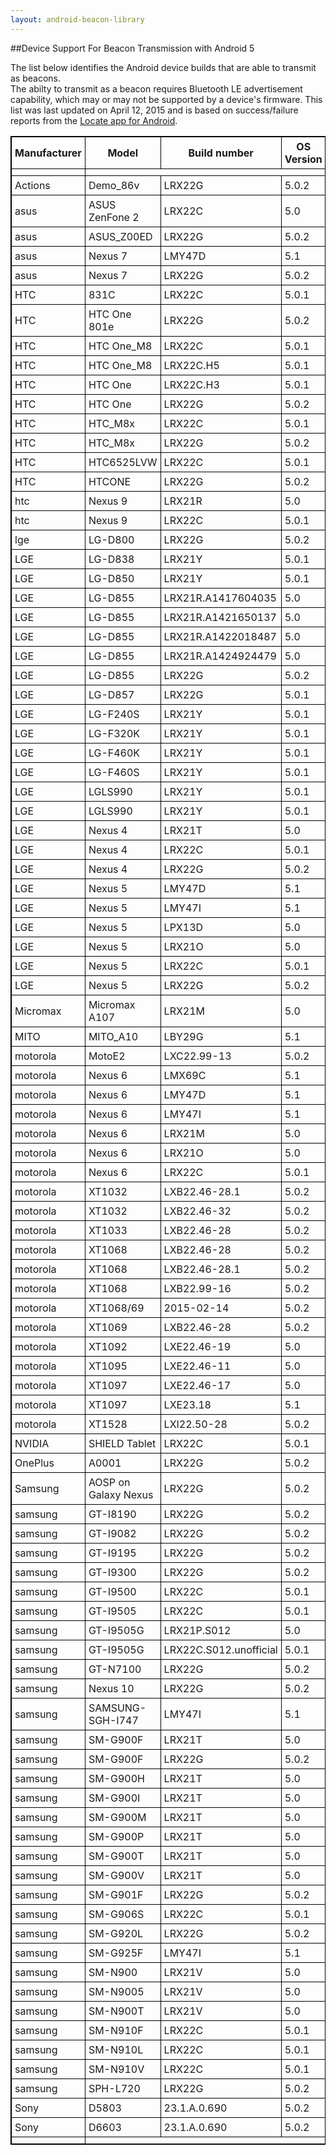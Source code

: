 ```yaml
---
layout: android-beacon-library
---
```



##Device Support For Beacon Transmission with Android 5

The list below identifies the Android device builds that are able to transmit as beacons.  
The abilty to transmit as a beacon requires Bluetooth LE advertisement capability, which may
or may not be supported by a device's firmware.  This list 
was last updated on April 12, 2015 and is based on success/failure reports from the
[Locate app for Android](https://play.google.com/store/apps/details?id=com.radiusnetworks.locate).


<style type="text/css">
  table.rsum {
    border-collapse: collapse;
    border: 1px solid black;
  }
  table.rsum td{
    border: 1px solid black;
    padding: 5px;
  }
  table.rsum th{
    border: 1px solid black;
    padding: 5px;
  }

</style>


<table class="rsum">
<tr><th>Manufacturer</th><th>Model</th><th>Build number</th><th>OS Version</th><th>Supported?</th></tr>
<tr><td></td></tr>
<tr><td>Actions</td><td>Demo_86v</td><td>LRX22G</td><td>5.0.2</td><td>No</td></tr>
<tr><td>asus</td><td>ASUS ZenFone 2</td><td>LRX22C</td><td>5.0</td><td>No</td></tr>
<tr><td>asus</td><td>ASUS_Z00ED</td><td>LRX22G</td><td>5.0.2</td><td>Yes</td></tr>
<tr><td>asus</td><td>Nexus 7</td><td>LMY47D</td><td>5.1</td><td>No</td></tr>
<tr><td>asus</td><td>Nexus 7</td><td>LRX22G</td><td>5.0.2</td><td>No</td></tr>
<tr><td>HTC</td><td>831C</td><td>LRX22C</td><td>5.0.1</td><td>No</td></tr>
<tr><td>HTC</td><td>HTC One 801e</td><td>LRX22G</td><td>5.0.2</td><td>No</td></tr>
<tr><td>HTC</td><td>HTC One_M8</td><td>LRX22C</td><td>5.0.1</td><td>No</td></tr>
<tr><td>HTC</td><td>HTC One_M8</td><td>LRX22C.H5</td><td>5.0.1</td><td>No</td></tr>
<tr><td>HTC</td><td>HTC One</td><td>LRX22C.H3</td><td>5.0.1</td><td>No</td></tr>
<tr><td>HTC</td><td>HTC One</td><td>LRX22G</td><td>5.0.2</td><td>No</td></tr>
<tr><td>HTC</td><td>HTC_M8x</td><td>LRX22C</td><td>5.0.1</td><td>No</td></tr>
<tr><td>HTC</td><td>HTC_M8x</td><td>LRX22G</td><td>5.0.2</td><td>No</td></tr>
<tr><td>HTC</td><td>HTC6525LVW</td><td>LRX22C</td><td>5.0.1</td><td>No</td></tr>
<tr><td>HTC</td><td>HTCONE</td><td>LRX22G</td><td>5.0.2</td><td>No</td></tr>
<tr><td>htc</td><td>Nexus 9</td><td>LRX21R</td><td>5.0</td><td>Yes</td></tr>
<tr><td>htc</td><td>Nexus 9</td><td>LRX22C</td><td>5.0.1</td><td>Yes</td></tr>
<tr><td>lge</td><td>LG-D800</td><td>LRX22G</td><td>5.0.2</td><td>No</td></tr>
<tr><td>LGE</td><td>LG-D838</td><td>LRX21Y</td><td>5.0.1</td><td>No</td></tr>
<tr><td>LGE</td><td>LG-D850</td><td>LRX21Y</td><td>5.0.1</td><td>No</td></tr>
<tr><td>LGE</td><td>LG-D855</td><td>LRX21R.A1417604035</td><td>5.0</td><td>No</td></tr>
<tr><td>LGE</td><td>LG-D855</td><td>LRX21R.A1421650137</td><td>5.0</td><td>No</td></tr>
<tr><td>LGE</td><td>LG-D855</td><td>LRX21R.A1422018487</td><td>5.0</td><td>No</td></tr>
<tr><td>LGE</td><td>LG-D855</td><td>LRX21R.A1424924479</td><td>5.0</td><td>No</td></tr>
<tr><td>LGE</td><td>LG-D855</td><td>LRX22G</td><td>5.0.2</td><td>No</td></tr>
<tr><td>LGE</td><td>LG-D857</td><td>LRX22G</td><td>5.0.1</td><td>Yes</td></tr>
<tr><td>LGE</td><td>LG-F240S</td><td>LRX21Y</td><td>5.0.1</td><td>No</td></tr>
<tr><td>LGE</td><td>LG-F320K</td><td>LRX21Y</td><td>5.0.1</td><td>No</td></tr>
<tr><td>LGE</td><td>LG-F460K</td><td>LRX21Y</td><td>5.0.1</td><td>Yes</td></tr>
<tr><td>LGE</td><td>LG-F460S</td><td>LRX21Y</td><td>5.0.1</td><td>Yes</td></tr>
<tr><td>LGE</td><td>LGLS990</td><td>LRX21Y</td><td>5.0.1</td><td>No</td></tr>
<tr><td>LGE</td><td>LGLS990</td><td>LRX21Y</td><td>5.0.1</td><td>Yes</td></tr>
<tr><td>LGE</td><td>Nexus 4</td><td>LRX21T</td><td>5.0</td><td>No</td></tr>
<tr><td>LGE</td><td>Nexus 4</td><td>LRX22C</td><td>5.0.1</td><td>No</td></tr>
<tr><td>LGE</td><td>Nexus 4</td><td>LRX22G</td><td>5.0.2</td><td>No</td></tr>
<tr><td>LGE</td><td>Nexus 5</td><td>LMY47D</td><td>5.1</td><td>No</td></tr>
<tr><td>LGE</td><td>Nexus 5</td><td>LMY47I</td><td>5.1</td><td>No</td></tr>
<tr><td>LGE</td><td>Nexus 5</td><td>LPX13D</td><td>5.0</td><td>No</td></tr>
<tr><td>LGE</td><td>Nexus 5</td><td>LRX21O</td><td>5.0</td><td>No</td></tr>
<tr><td>LGE</td><td>Nexus 5</td><td>LRX22C</td><td>5.0.1</td><td>No</td></tr>
<tr><td>LGE</td><td>Nexus 5</td><td>LRX22G</td><td>5.0.2</td><td>No</td></tr>
<tr><td>Micromax</td><td>Micromax A107</td><td>LRX21M</td><td>5.0</td><td>Yes</td></tr>
<tr><td>MITO</td><td>MITO_A10</td><td>LBY29G</td><td>5.1</td><td>No</td></tr>
<tr><td>motorola</td><td>MotoE2</td><td>LXC22.99-13</td><td>5.0.2</td><td>Yes</td></tr>
<tr><td>motorola</td><td>Nexus 6</td><td>LMX69C</td><td>5.1</td><td>Yes</td></tr>
<tr><td>motorola</td><td>Nexus 6</td><td>LMY47D</td><td>5.1</td><td>Yes</td></tr>
<tr><td>motorola</td><td>Nexus 6</td><td>LMY47I</td><td>5.1</td><td>Yes</td></tr>
<tr><td>motorola</td><td>Nexus 6</td><td>LRX21M</td><td>5.0</td><td>Yes</td></tr>
<tr><td>motorola</td><td>Nexus 6</td><td>LRX21O</td><td>5.0</td><td>Yes</td></tr>
<tr><td>motorola</td><td>Nexus 6</td><td>LRX22C</td><td>5.0.1</td><td>Yes</td></tr>
<tr><td>motorola</td><td>XT1032</td><td>LXB22.46-28.1</td><td>5.0.2</td><td>Yes</td></tr>
<tr><td>motorola</td><td>XT1032</td><td>LXB22.46-32</td><td>5.0.2</td><td>Yes</td></tr>
<tr><td>motorola</td><td>XT1033</td><td>LXB22.46-28</td><td>5.0.2</td><td>Yes</td></tr>
<tr><td>motorola</td><td>XT1068</td><td>LXB22.46-28</td><td>5.0.2</td><td>Yes</td></tr>
<tr><td>motorola</td><td>XT1068</td><td>LXB22.46-28.1</td><td>5.0.2</td><td>Yes</td></tr>
<tr><td>motorola</td><td>XT1068</td><td>LXB22.99-16</td><td>5.0.2</td><td>Yes</td></tr>
<tr><td>motorola</td><td>XT1068/69</td><td>2015-02-14</td><td>5.0.2</td><td>Yes</td></tr>
<tr><td>motorola</td><td>XT1069</td><td>LXB22.46-28</td><td>5.0.2</td><td>Yes</td></tr>
<tr><td>motorola</td><td>XT1092</td><td>LXE22.46-19</td><td>5.0</td><td>Yes</td></tr>
<tr><td>motorola</td><td>XT1095</td><td>LXE22.46-11</td><td>5.0</td><td>Yes</td></tr>
<tr><td>motorola</td><td>XT1097</td><td>LXE22.46-17</td><td>5.0</td><td>Yes</td></tr>
<tr><td>motorola</td><td>XT1097</td><td>LXE23.18</td><td>5.1</td><td>Yes</td></tr>
<tr><td>motorola</td><td>XT1528</td><td>LXI22.50-28</td><td>5.0.2</td><td>Yes</td></tr>
<tr><td>NVIDIA</td><td>SHIELD Tablet</td><td>LRX22C</td><td>5.0.1</td><td>No</td></tr>
<tr><td>OnePlus</td><td>A0001</td><td>LRX22G</td><td>5.0.2</td><td>No</td></tr>
<tr><td>Samsung</td><td>AOSP on Galaxy Nexus</td><td>LRX22G</td><td>5.0.2</td><td>No</td></tr>
<tr><td>samsung</td><td>GT-I8190</td><td>LRX22G</td><td>5.0.2</td><td>No</td></tr>
<tr><td>samsung</td><td>GT-I9082</td><td>LRX22G</td><td>5.0.2</td><td>No</td></tr>
<tr><td>samsung</td><td>GT-I9195</td><td>LRX22G</td><td>5.0.2</td><td>No</td></tr>
<tr><td>samsung</td><td>GT-I9300</td><td>LRX22G</td><td>5.0.2</td><td>No</td></tr>
<tr><td>samsung</td><td>GT-I9500</td><td>LRX22C</td><td>5.0.1</td><td>No</td></tr>
<tr><td>samsung</td><td>GT-I9505</td><td>LRX22C</td><td>5.0.1</td><td>No</td></tr>
<tr><td>samsung</td><td>GT-I9505G</td><td>LRX21P.S012</td><td>5.0</td><td>No</td></tr>
<tr><td>samsung</td><td>GT-I9505G</td><td>LRX22C.S012.unofficial</td><td>5.0.1</td><td>No</td></tr>
<tr><td>samsung</td><td>GT-N7100</td><td>LRX22G</td><td>5.0.2</td><td>No</td></tr>
<tr><td>samsung</td><td>Nexus 10</td><td>LRX22G</td><td>5.0.2</td><td>No</td></tr>
<tr><td>samsung</td><td>SAMSUNG-SGH-I747</td><td>LMY47I</td><td>5.1</td><td>No</td></tr>
<tr><td>samsung</td><td>SM-G900F</td><td>LRX21T</td><td>5.0</td><td>Yes</td></tr>
<tr><td>samsung</td><td>SM-G900F</td><td>LRX22G</td><td>5.0.2</td><td>No</td></tr>
<tr><td>samsung</td><td>SM-G900H</td><td>LRX21T</td><td>5.0</td><td>Yes</td></tr>
<tr><td>samsung</td><td>SM-G900I</td><td>LRX21T</td><td>5.0</td><td>Yes</td></tr>
<tr><td>samsung</td><td>SM-G900M</td><td>LRX21T</td><td>5.0</td><td>Yes</td></tr>
<tr><td>samsung</td><td>SM-G900P</td><td>LRX21T</td><td>5.0</td><td>Yes</td></tr>
<tr><td>samsung</td><td>SM-G900T</td><td>LRX21T</td><td>5.0</td><td>Yes</td></tr>
<tr><td>samsung</td><td>SM-G900V</td><td>LRX21T</td><td>5.0</td><td>Yes</td></tr>
<tr><td>samsung</td><td>SM-G901F</td><td>LRX22G</td><td>5.0.2</td><td>No</td></tr>
<tr><td>samsung</td><td>SM-G906S</td><td>LRX22C</td><td>5.0.1</td><td>No</td></tr>
<tr><td>samsung</td><td>SM-G920L</td><td>LRX22G</td><td>5.0.2</td><td>Yes</td></tr>
<tr><td>samsung</td><td>SM-G925F</td><td>LMY47I</td><td>5.1</td><td>Yes</td></tr>
<tr><td>samsung</td><td>SM-N900</td><td>LRX21V</td><td>5.0</td><td>No</td></tr>
<tr><td>samsung</td><td>SM-N9005</td><td>LRX21V</td><td>5.0</td><td>No</td></tr>
<tr><td>samsung</td><td>SM-N900T</td><td>LRX21V</td><td>5.0</td><td>No</td></tr>
<tr><td>samsung</td><td>SM-N910F</td><td>LRX22C</td><td>5.0.1</td><td>Yes</td></tr>
<tr><td>samsung</td><td>SM-N910L</td><td>LRX22C</td><td>5.0.1</td><td>Yes</td></tr>
<tr><td>samsung</td><td>SM-N910V</td><td>LRX22C</td><td>5.0.1</td><td>Yes</td></tr>
<tr><td>samsung</td><td>SPH-L720</td><td>LRX22G</td><td>5.0.2</td><td>No</td></tr>
<tr><td>Sony</td><td>D5803</td><td>23.1.A.0.690</td><td>5.0.2</td><td>No</td></tr>
<tr><td>Sony</td><td>D6603</td><td>23.1.A.0.690</td><td>5.0.2</td><td>No</td></tr>
<tr><td></td></tr></table>